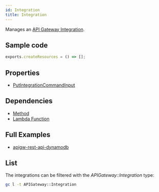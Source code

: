 ```yaml
---
id: Integration
title: Integration
---
```


Manages an [API Gateway Integration](https://console.aws.amazon.com/apigateway/main/apis).

## Sample code

```js
exports.createResources = () => [];
```

## Properties

- [PutIntegrationCommandInput](https://docs.aws.amazon.com/AWSJavaScriptSDK/v3/latest/clients/client-api-gateway/interfaces/putintegrationcommandinput.html)

## Dependencies

- [Method](./Method.md)
- [Lambda Function](../Lambda/Function.md)

## Full Examples

- [apigw-rest-api-dynamodb](https://github.com/grucloud/grucloud/tree/main/examples/aws/APIGateway/apigw-rest-api-dynamodb)

## List

The integrations can be filtered with the _APIGateway::Integration_ type:

```sh
gc l -t APIGateway::Integration
```

```txt

```
